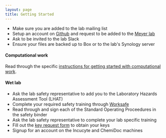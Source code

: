```yaml
---
layout: page
title: Getting Started
---
```


- Make sure you are added to the lab mailing list 
- Setup an account on [Github](https://github.com) and request to be added to the [Meyer lab](https://github.com/meyer-lab)
- Ask to be invited to the lab Slack
- Ensure your files are backed up to Box or to the lab's Synology server

#### Computational work

Read through the specific [instructions for getting started with computational work](/team/computational_start.html).

#### Wet lab

- Ask the lab safety representative to add you to the Laboratory Hazards Assessment Tool (LHAT)
- Complete your required safety training through [Worksafe](https://worksafe.ucla.edu/UCLA/Programs/Standard/Control/elmLearner.wml?portalid=Learnerweb)
- Read through and sign each of the Standard Operating Proceedures in the safety binder
- Ask the lab safety representative to complete your lab specific training
- Fill out the [key request form](https://www.bioeng.ucla.edu/wp-content/uploads/bioeng/Bioengineering-Key-Request-Form-4-2-15.pdf) to obtain your keys
- Signup for an account on the Incucyte and ChemiDoc machines
